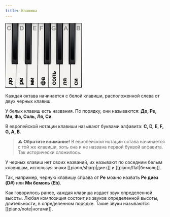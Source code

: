```yaml
---
title: Клавиша
---
```

![Ноты](piano/keyboard-key.png)

Каждая октава начинается с белой клавиши, расположенной слева от двух черных клавиш.

У белых клавиш есть названия. По порядку, они называются: **До, Ре, Ми, Фа, Соль, Ля, Си**.

В европейской нотации клавиши называют буквами алфавита: **C, D, E, F, G, A, B**.

> **⚠️ Обратите внимание!**
> В европейской нотации октава начинается с той же клавиши, хоть она и не названа первой буквой алфавита. Так исторически сложилось.

У черных клавиш нет своих названий, их называют по соседним белым клавишам, используя знаки [[piano/sharp|диез]] и [[piano/flat|бемоль]].

Так, например, черную клавишу справа от **Ре** можно назвать **Ре диез (D#)** или **Ми бемоль (Eb)**.

Как говорилось ранее, каждая клавиша издает звук определенной высоты. Любая композиция состоит из звуков определенной высоты, длительности, в определенном порядке. Такие звуки называются [[piano/note|нотами]].
